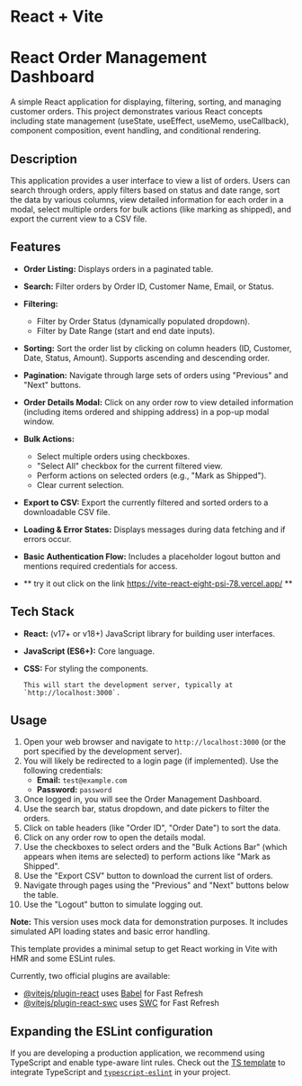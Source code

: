 # React + Vite
# React Order Management Dashboard

A simple React application for displaying, filtering, sorting, and managing customer orders. This project demonstrates various React concepts including state management (useState, useEffect, useMemo, useCallback), component composition, event handling, and conditional rendering.

## Description

This application provides a user interface to view a list of orders. Users can search through orders, apply filters based on status and date range, sort the data by various columns, view detailed information for each order in a modal, select multiple orders for bulk actions (like marking as shipped), and export the current view to a CSV file.

## Features

* **Order Listing:** Displays orders in a paginated table.
* **Search:** Filter orders by Order ID, Customer Name, Email, or Status.
* **Filtering:**
    * Filter by Order Status (dynamically populated dropdown).
    * Filter by Date Range (start and end date inputs).
* **Sorting:** Sort the order list by clicking on column headers (ID, Customer, Date, Status, Amount). Supports ascending and descending order.
* **Pagination:** Navigate through large sets of orders using "Previous" and "Next" buttons.
* **Order Details Modal:** Click on any order row to view detailed information (including items ordered and shipping address) in a pop-up modal window.
* **Bulk Actions:**
    * Select multiple orders using checkboxes.
    * "Select All" checkbox for the current filtered view.
    * Perform actions on selected orders (e.g., "Mark as Shipped").
    * Clear current selection.
* **Export to CSV:** Export the currently filtered and sorted orders to a downloadable CSV file.
* **Loading & Error States:** Displays messages during data fetching and if errors occur.
* **Basic Authentication Flow:** Includes a placeholder logout button and mentions required credentials for access.

* ** try it out click on the link https://vite-react-eight-psi-78.vercel.app/ **

## Tech Stack

* **React:** (v17+ or v18+) JavaScript library for building user interfaces.
* **JavaScript (ES6+):** Core language.
* **CSS:** For styling the components.


    ```
    This will start the development server, typically at `http://localhost:3000`.

## Usage

1.  Open your web browser and navigate to `http://localhost:3000` (or the port specified by the development server).
2.  You will likely be redirected to a login page (if implemented). Use the following credentials:
    * **Email:** `test@example.com`
    * **Password:** `password`
3.  Once logged in, you will see the Order Management Dashboard.
4.  Use the search bar, status dropdown, and date pickers to filter the orders.
5.  Click on table headers (like "Order ID", "Order Date") to sort the data.
6.  Click on any order row to open the details modal.
7.  Use the checkboxes to select orders and the "Bulk Actions Bar" (which appears when items are selected) to perform actions like "Mark as Shipped".
8.  Use the "Export CSV" button to download the current list of orders.
9.  Navigate through pages using the "Previous" and "Next" buttons below the table.
10. Use the "Logout" button to simulate logging out.


**Note:** This version uses mock data for demonstration purposes. It includes simulated API loading states and basic error handling.


This template provides a minimal setup to get React working in Vite with HMR and some ESLint rules.

Currently, two official plugins are available:

- [@vitejs/plugin-react](https://github.com/vitejs/vite-plugin-react/blob/main/packages/plugin-react/README.md) uses [Babel](https://babeljs.io/) for Fast Refresh
- [@vitejs/plugin-react-swc](https://github.com/vitejs/vite-plugin-react-swc) uses [SWC](https://swc.rs/) for Fast Refresh

## Expanding the ESLint configuration

If you are developing a production application, we recommend using TypeScript and enable type-aware lint rules. Check out the [TS template](https://github.com/vitejs/vite/tree/main/packages/create-vite/template-react-ts) to integrate TypeScript and [`typescript-eslint`](https://typescript-eslint.io) in your project.
